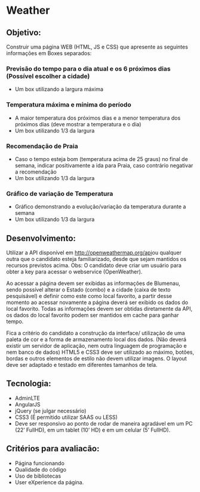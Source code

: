 # Weather

## Objetivo:

Construir uma página WEB (HTML, JS e CSS) que apresente as seguintes informações em Boxes separados:

### Previsão do tempo para o dia atual e os 6 próximos dias (Possível escolher a cidade)
 * Um box utilizando a largura máxima

### Temperatura máxima e mínima do período

 * A maior temperatura dos próximos dias e a menor temperatura dos próximos dias (deve mostrar a temperatura e o dia)
 * Um box utilizando 1/3 da largura

### Recomendação de Praia
 * Caso o tempo esteja bom (temperatura acima de 25 graus) no final de semana, indicar positivamente a ida para Praia, caso contrário negativar a recomendação
 * Um box utilizando 1/3 da largura

### Gráfico de variação de Temperatura
 * Gráfico demonstrando a evolução/variação da temperatura durante a semana
 * Um box utilizando 1/3 da largura

## Desenvolvimento:

Utilizar a API disponível em http://openweathermap.org/api​ ou qualquer outra que o candidato esteja familiarizado, desde que sejam mantidos os recursos previstos acima.
Obs: O candidato deve criar um usuário para obter a key para acessar o webservice (OpenWeather).

Ao acessar a página devem ser exibidas as informações de Blumenau, sendo possível alterar o Estado (combo) e a cidade (caixa de texto pesquisável) e definir como este como local favorito, a partir desse momento ao acessar novamente a página deverá ser exibido os dados do local favorito.
Todas as informações devem ser obtidas diretamente da API, os dados do local favorito podem ser mantidos em cache para ganhar tempo.

Fica a critério do candidato a construção da interface/ utilização de uma paleta de cor e a forma de armazenamento local dos dados. (Não deverá existir um servidor de aplicação, nem outra linguagem de programação e nem banco de dados)
HTML5 e CSS3 deve ser utilizado ao máximo, botões, bordas e outros elementos de estilo não devem utilizar imagens.
O layout deve ser adaptado e testado em diferentes tamanhos de tela.

## Tecnologia:

 - AdminLTE
 - AngularJS
 - jQuery (se julgar necessário)
 - CSS3 (É permitido utilizar SAAS ou LESS)
 - Deve ser responsivo ao ponto de rodar de maneira agradável em um PC (22’ FullHD), em um tablet (10’ HD) e em um celular (5’ FullHD).

## Critérios para avaliacão:

 - Página funcionando
 - Qualidade do código
 - Uso de bibliotecas
 - User eXperience da página.
